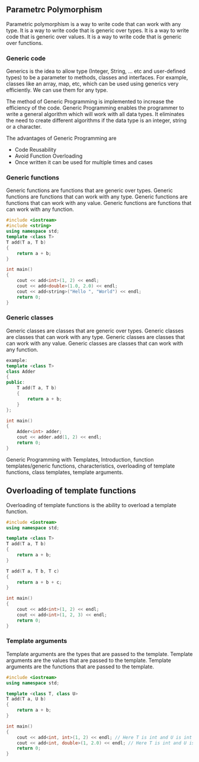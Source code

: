 ## Parametrc Polymorphism

Parametric polymorphism is a way to write code that can work with any type. It is a way to write code that is generic over types. It is a way to write code that is generic over values. It is a way to write code that is generic over functions.

### Generic code

Generics is the idea to allow type (Integer, String, … etc and user-defined types) to be a parameter to methods, classes and interfaces. For example, classes like an array, map, etc, which can be used using generics very efficiently. We can use them for any type.

The method of Generic Programming is implemented to increase the efficiency of the code. Generic Programming enables the programmer to write a general algorithm which will work with all data types. It eliminates the need to create different algorithms if the data type is an integer, string or a character.

The advantages of Generic Programming are

- Code Reusability
- Avoid Function Overloading
- Once written it can be used for multiple times and cases

### Generic functions

Generic functions are functions that are generic over types. Generic functions are functions that can work with any type. Generic functions are functions that can work with any value. Generic functions are functions that can work with any function.

```cpp
#include <iostream>
#include <string>
using namespace std;
template <class T>
T add(T a, T b)
{
    return a + b;
}

int main()
{
    cout << add<int>(1, 2) << endl;
    cout << add<double>(1.0, 2.0) << endl;
    cout << add<string>("Hello ", "World") << endl;
    return 0;
}
```

### Generic classes

Generic classes are classes that are generic over types. Generic classes are classes that can work with any type. Generic classes are classes that can work with any value. Generic classes are classes that can work with any function.

```cpp
example:
template <class T>
class Adder
{
public:
    T add(T a, T b)
    {
        return a + b;
    }
};

int main()
{
    Adder<int> adder;
    cout << adder.add(1, 2) << endl;
    return 0;
}
```

Generic Programming with Templates, Introduction, function templates/generic
functions, characteristics, overloading of template functions, class templates, template arguments.

## Overloading of template functions
Overloading of template functions is the ability to overload a template function.

```cpp
#include <iostream>
using namespace std;

template <class T>
T add(T a, T b)
{
    return a + b;
}

T add(T a, T b, T c)
{
    return a + b + c;
}

int main()
{
    cout << add<int>(1, 2) << endl;
    cout << add<int>(1, 2, 3) << endl;
    return 0;
}
```

### Template arguments
Template arguments are the types that are passed to the template. Template arguments are the values that are passed to the template. Template arguments are the functions that are passed to the template.

```cpp
#include <iostream>
using namespace std;

template <class T, class U>
T add(T a, U b)
{
    return a + b;
}

int main()
{
    cout << add<int, int>(1, 2) << endl; // Here T is int and U is int
    cout << add<int, double>(1, 2.0) << endl; // Here T is int and U is double
    return 0;
}
```
